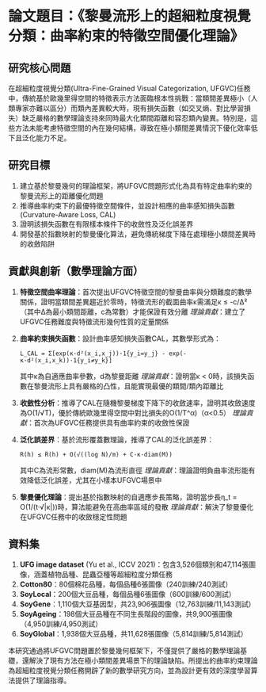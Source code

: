 # 論文題目：《黎曼流形上的超細粒度視覺分類：曲率約束的特徵空間優化理論》

## 研究核心問題
在超細粒度視覺分類(Ultra-Fine-Grained Visual Categorization, UFGVC)任務中，傳統基於歐幾里得空間的特徵表示方法面臨根本性挑戰：當類間差異極小（人類專家亦難以區分）而類內差異較大時，現有損失函數（如交叉熵、對比學習損失）缺乏嚴格的數學理論支持來同時最大化類間距離和容忍類內變異。特別是，這些方法未能考慮特徵空間的內在幾何結構，導致在極小類間差異情況下優化效率低下且泛化能力不足。

## 研究目標
1. 建立基於黎曼幾何的理論框架，將UFGVC問題形式化為具有特定曲率約束的黎曼流形上的距離優化問題
2. 推導曲率約束下的最優特徵空間條件，並設計相應的曲率感知損失函數(Curvature-Aware Loss, CAL)
3. 證明該損失函數在有限樣本條件下的收斂性及泛化誤差界
4. 開發基於指數映射的黎曼優化算法，避免傳統梯度下降在處理極小類間差異時的收斂陷阱

## 貢獻與創新（數學理論方面）
1. **特徵空間曲率理論**：首次提出UFGVC特徵空間的黎曼曲率與分類難度的數學關係，證明當類間差異趨近於零時，特徵流形的截面曲率κ需滿足κ ≤ -c/Δ²（其中Δ為最小類間距離，c為常數）才能保證有效分離
   *理論貢獻*：建立了UFGVC任務難度與特徵流形幾何性質的定量關係

2. **曲率約束損失函數**：設計曲率感知損失函數CAL，其數學形式為：
   ```
   L_CAL = Σ[exp(κ·d²(x_i,x_j))·1{y_i=y_j} - exp(-κ·d²(x_i,x_k))·1{y_i≠y_k}]
   ```
   其中κ為自適應曲率參數，d為黎曼距離
   *理論貢獻*：證明當κ < 0時，該損失函數在黎曼流形上具有嚴格的凸性，且能實現最優的類間/類內距離比

3. **收斂性分析**：推導了CAL在隨機黎曼梯度下降下的收斂速率，證明其收斂速度為O(1/√T)，優於傳統歐幾里得空間中對比損失的O(1/T^α)（α<0.5）
   *理論貢獻*：首次為UFGVC任務提供具有曲率約束的收斂性保證

4. **泛化誤差界**：基於流形覆蓋數理論，推導了CAL的泛化誤差界：
   ```
   R(h) ≤ R̂(h) + O(√((log N)/m) + C·κ·diam(M))
   ```
   其中C為流形常數，diam(M)為流形直徑
   *理論貢獻*：理論證明負曲率流形能有效降低泛化誤差，尤其在小樣本UFGVC場景中

5. **黎曼優化理論**：提出基於指數映射的自適應步長策略，證明當步長η_t = O(1/(t·√|κ|))時，算法能避免在高曲率區域的發散
   *理論貢獻*：解決了黎曼優化在UFGVC任務中的收斂穩定性問題

## 資料集

1. **UFG image dataset** (Yu et al., ICCV 2021)：包含3,526個類別和47,114張圖像，涵蓋植物品種、昆蟲亞種等超細粒度分類任務
2. **Cotton80**：80個棉花品種，每個品種6張圖像（240訓練/240測試）
3. **SoyLocal**：200個大豆品種，每個品種6張圖像（600訓練/600測試）
4. **SoyGene**：1,110個大豆基因型，共23,906張圖像（12,763訓練/11,143測試）
5. **SoyAgeing**：198個大豆品種在不同生長階段的圖像，共9,900張圖像（4,950訓練/4,950測試）
6. **SoyGlobal**：1,938個大豆品種，共11,628張圖像（5,814訓練/5,814測試）

本研究通過將UFGVC問題置於黎曼幾何框架下，不僅提供了嚴格的數學理論基礎，還解決了現有方法在極小類間差異場景下的理論缺陷。所提出的曲率約束理論為超細粒度視覺分類任務開辟了新的數學研究方向，並為設計更有效的深度學習算法提供了理論指導。